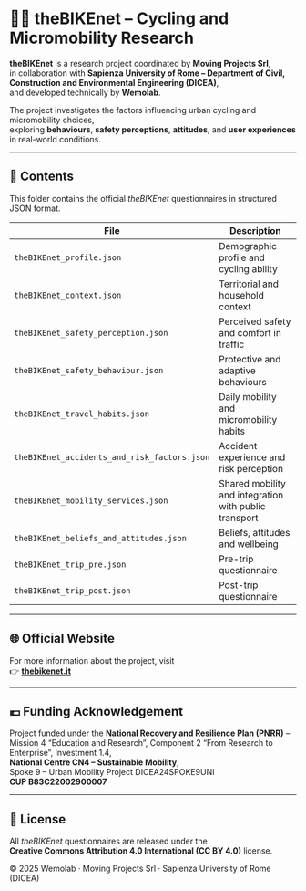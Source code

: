 # 🚴‍♀️ theBIKEnet – Cycling and Micromobility Research

**theBIKEnet** is a research project coordinated by **Moving Projects Srl**,  
in collaboration with **Sapienza University of Rome – Department of Civil, Construction and Environmental Engineering (DICEA)**,  
and developed technically by **Wemolab**.

The project investigates the factors influencing urban cycling and micromobility choices,  
exploring **behaviours**, **safety perceptions**, **attitudes**, and **user experiences** in real-world conditions.

---

## 📄 Contents

This folder contains the official *theBIKEnet* questionnaires in structured JSON format.

| File | Description |
|------|--------------|
| `theBIKEnet_profile.json` | Demographic profile and cycling ability |
| `theBIKEnet_context.json` | Territorial and household context |
| `theBIKEnet_safety_perception.json` | Perceived safety and comfort in traffic |
| `theBIKEnet_safety_behaviour.json` | Protective and adaptive behaviours |
| `theBIKEnet_travel_habits.json` | Daily mobility and micromobility habits |
| `theBIKEnet_accidents_and_risk_factors.json` | Accident experience and risk perception |
| `theBIKEnet_mobility_services.json` | Shared mobility and integration with public transport |
| `theBIKEnet_beliefs_and_attitudes.json` | Beliefs, attitudes and wellbeing |
| `theBIKEnet_trip_pre.json` | Pre-trip questionnaire |
| `theBIKEnet_trip_post.json` | Post-trip questionnaire |

---

## 🌐 Official Website

For more information about the project, visit  
👉 [**thebikenet.it**](https://movprojects.com/thebikenet)

---

## 💶 Funding Acknowledgement

Project funded under the **National Recovery and Resilience Plan (PNRR)** –  
Mission 4 “Education and Research”, Component 2 “From Research to Enterprise”, Investment 1.4,  
**National Centre CN4 – Sustainable Mobility**,  
Spoke 9 – Urban Mobility Project DICEA24SPOKE9UNI  
**CUP B83C22002900007**

---

## 🔖 License

All *theBIKEnet* questionnaires are released under the  
**Creative Commons Attribution 4.0 International (CC BY 4.0)** license.

© 2025 Wemolab · Moving Projects Srl · Sapienza University of Rome (DICEA)
